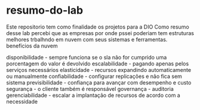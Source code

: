 # resumo-do-lab
Este repositorio tem como finalidade os projetos para a DIO
Como resumo desse lab percebi que as empresas por onde pssei poderiam tem estruturas melhores trbalhndo em nuvem com seus sistemas e ferramentas.
benefícios da nuvem

disponibilidade - sempre funciona se o sla não for cumprido uma porcentagem do valor é devolvido 
escalabilidade - pagando apenas pelos serviços necessários
elasticidade - recursos expandindo automaticamente ou manualmente
confiabilidade - configurar replicações e não fica sem sistema
previsibilidade - confiança para avançar com desempenho e custo
segurança - o cliente também é responsável
governança - auditoria
gerenciabilidade - escalar a implantação de recursos de acordo com a necessidade
